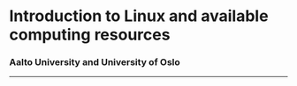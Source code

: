 # Introduction to Linux and available computing resources

### Aalto University and University of Oslo

---
